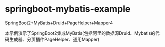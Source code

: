 # springboot-mybatis-example
SpringBoot2+MyBatis+Druid+PageHelper+Mapper4

本示例演示了SpringBoot2集成MyBatis(包括阿里的数据源Druid、Mybatis的代码生成器、分页插件PageHelper、通用Mapper)
